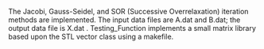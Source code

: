 The Jacobi, Gauss-Seidel, and SOR (Successive Overrelaxation) iteration methods are implemented. The input data files are A.dat and B.dat; the output data file is X.dat . Testing_Function implements a small matrix library based upon the STL vector class using a makefile.

